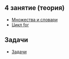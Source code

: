 ## 4 занятие (теория)
* [Множества и словари](https://github.com/rogovich/2020_CPK_Python_for_Data_Analysis-4/blob/master/04_Set_Dict_For/2020_CPK_4_1_Set_Dict.ipynb)
* [Цикл for](https://github.com/rogovich/2020_CPK_Python_for_Data_Analysis-4/blob/master/04_Set_Dict_For/2020_CPK_4_2_For.ipynb)

## Задачи
* [Задачи](https://github.com/rogovich/2020_CPK_Python_for_Data_Analysis-4/blob/master/04_Set_Dict_For/2020_%D0%A1PK_4_0_Problems.ipynb)
